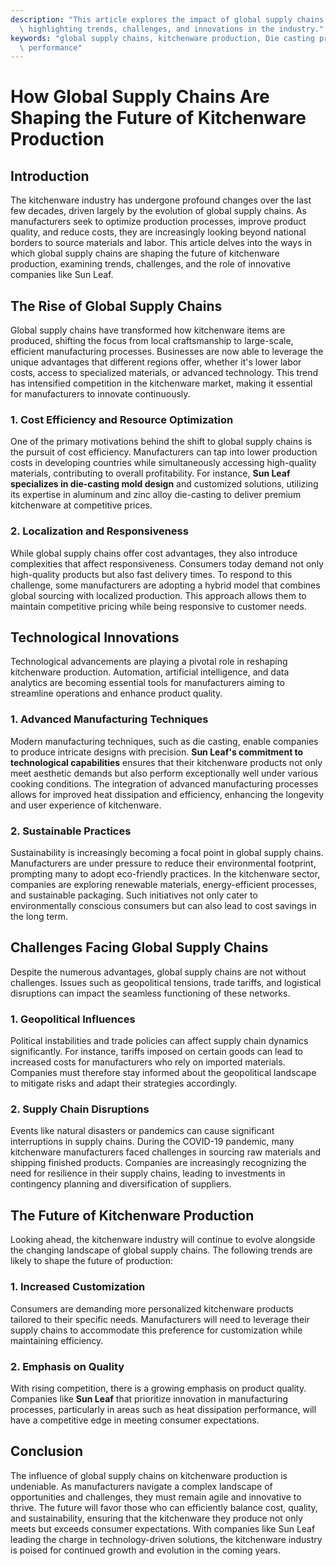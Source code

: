 ```yaml
---
description: "This article explores the impact of global supply chains on kitchenware production,\
  \ highlighting trends, challenges, and innovations in the industry."
keywords: "global supply chains, kitchenware production, Die casting process, Heat dissipation\
  \ performance"
---
```

# How Global Supply Chains Are Shaping the Future of Kitchenware Production

## Introduction
The kitchenware industry has undergone profound changes over the last few decades, driven largely by the evolution of global supply chains. As manufacturers seek to optimize production processes, improve product quality, and reduce costs, they are increasingly looking beyond national borders to source materials and labor. This article delves into the ways in which global supply chains are shaping the future of kitchenware production, examining trends, challenges, and the role of innovative companies like Sun Leaf.

## The Rise of Global Supply Chains
Global supply chains have transformed how kitchenware items are produced, shifting the focus from local craftsmanship to large-scale, efficient manufacturing processes. Businesses are now able to leverage the unique advantages that different regions offer, whether it's lower labor costs, access to specialized materials, or advanced technology. This trend has intensified competition in the kitchenware market, making it essential for manufacturers to innovate continuously.

### 1. Cost Efficiency and Resource Optimization
One of the primary motivations behind the shift to global supply chains is the pursuit of cost efficiency. Manufacturers can tap into lower production costs in developing countries while simultaneously accessing high-quality materials, contributing to overall profitability. For instance, **Sun Leaf specializes in die-casting mold design** and customized solutions, utilizing its expertise in aluminum and zinc alloy die-casting to deliver premium kitchenware at competitive prices.

### 2. Localization and Responsiveness
While global supply chains offer cost advantages, they also introduce complexities that affect responsiveness. Consumers today demand not only high-quality products but also fast delivery times. To respond to this challenge, some manufacturers are adopting a hybrid model that combines global sourcing with localized production. This approach allows them to maintain competitive pricing while being responsive to customer needs.

## Technological Innovations
Technological advancements are playing a pivotal role in reshaping kitchenware production. Automation, artificial intelligence, and data analytics are becoming essential tools for manufacturers aiming to streamline operations and enhance product quality.

### 1. Advanced Manufacturing Techniques
Modern manufacturing techniques, such as die casting, enable companies to produce intricate designs with precision. **Sun Leaf's commitment to technological capabilities** ensures that their kitchenware products not only meet aesthetic demands but also perform exceptionally well under various cooking conditions. The integration of advanced manufacturing processes allows for improved heat dissipation and efficiency, enhancing the longevity and user experience of kitchenware.

### 2. Sustainable Practices
Sustainability is increasingly becoming a focal point in global supply chains. Manufacturers are under pressure to reduce their environmental footprint, prompting many to adopt eco-friendly practices. In the kitchenware sector, companies are exploring renewable materials, energy-efficient processes, and sustainable packaging. Such initiatives not only cater to environmentally conscious consumers but can also lead to cost savings in the long term.

## Challenges Facing Global Supply Chains
Despite the numerous advantages, global supply chains are not without challenges. Issues such as geopolitical tensions, trade tariffs, and logistical disruptions can impact the seamless functioning of these networks.

### 1. Geopolitical Influences
Political instabilities and trade policies can affect supply chain dynamics significantly. For instance, tariffs imposed on certain goods can lead to increased costs for manufacturers who rely on imported materials. Companies must therefore stay informed about the geopolitical landscape to mitigate risks and adapt their strategies accordingly.

### 2. Supply Chain Disruptions
Events like natural disasters or pandemics can cause significant interruptions in supply chains. During the COVID-19 pandemic, many kitchenware manufacturers faced challenges in sourcing raw materials and shipping finished products. Companies are increasingly recognizing the need for resilience in their supply chains, leading to investments in contingency planning and diversification of suppliers.

## The Future of Kitchenware Production
Looking ahead, the kitchenware industry will continue to evolve alongside the changing landscape of global supply chains. The following trends are likely to shape the future of production:

### 1. Increased Customization
Consumers are demanding more personalized kitchenware products tailored to their specific needs. Manufacturers will need to leverage their supply chains to accommodate this preference for customization while maintaining efficiency.

### 2. Emphasis on Quality
With rising competition, there is a growing emphasis on product quality. Companies like **Sun Leaf** that prioritize innovation in manufacturing processes, particularly in areas such as heat dissipation performance, will have a competitive edge in meeting consumer expectations.

## Conclusion
The influence of global supply chains on kitchenware production is undeniable. As manufacturers navigate a complex landscape of opportunities and challenges, they must remain agile and innovative to thrive. The future will favor those who can efficiently balance cost, quality, and sustainability, ensuring that the kitchenware they produce not only meets but exceeds consumer expectations. With companies like Sun Leaf leading the charge in technology-driven solutions, the kitchenware industry is poised for continued growth and evolution in the coming years.
